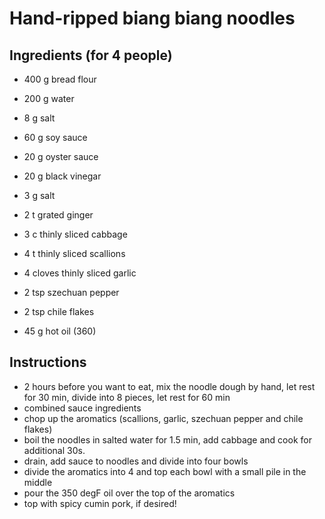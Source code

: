 # Hand-ripped biang biang noodles
## Ingredients (for 4 people)
* 400 g bread flour
* 200 g water
* 8 g salt

* 60 g soy sauce
* 20 g oyster sauce 
* 20 g black vinegar
* 3 g salt
* 2 t grated ginger

* 3 c thinly sliced cabbage

* 4 t thinly sliced scallions
* 4 cloves thinly sliced garlic
* 2 tsp szechuan pepper
* 2 tsp chile flakes

* 45 g hot oil (360)
## Instructions
* 2 hours before you want to eat, mix the noodle dough by hand, let rest for 30 min, divide into 8 pieces, let rest for 60 min
* combined sauce ingredients
* chop up the aromatics (scallions, garlic, szechuan pepper and chile flakes) 
* boil the noodles in salted water for 1.5 min, add cabbage and cook for additional 30s.  
* drain, add sauce to noodles and divide into four bowls
* divide the aromatics into 4 and top each bowl with a small pile in the middle
* pour the 350 degF oil over the top of the aromatics
* top with spicy cumin pork, if desired!

